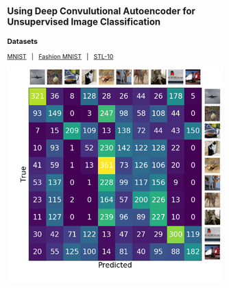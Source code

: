 ## Using Deep Convulutional Autoencoder for Unsupervised Image Classification

### Datasets

[MNIST](http://yann.lecun.com/exdb/mnist) &nbsp; |  &nbsp;
[Fashion MNIST](https://github.com/zalandoresearch/fashion-mnist) &nbsp; | &nbsp;
[STL-10](https://cs.stanford.edu/~acoates/stl10)

![alt text](figures/figure.png)